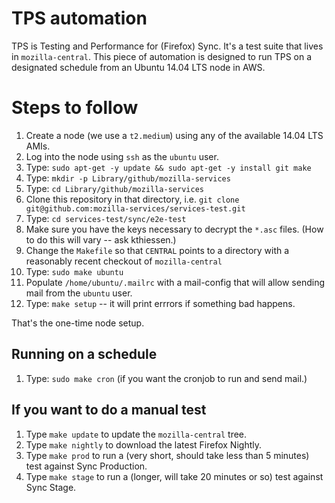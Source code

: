 # TPS automation

TPS is Testing and Performance for (Firefox) Sync.  It's a test suite that lives in `mozilla-central`.
This piece of automation is designed to run TPS on a designated schedule from an Ubuntu 14.04 LTS node in AWS.

# Steps to follow

1. Create a node (we use a `t2.medium`) using any of the available 14.04 LTS AMIs.
1. Log into the node using `ssh` as the `ubuntu` user.
1. Type: `sudo apt-get -y update && sudo apt-get -y install git make`
1. Type: `mkdir -p Library/github/mozilla-services`
1. Type: `cd Library/github/mozilla-services`
1. Clone this repository in that directory, i.e. `git clone git@github.com:mozilla-services/services-test.git`
1. Type: `cd services-test/sync/e2e-test`
1. Make sure you have the keys necessary to decrypt the `*.asc` files. (How to do this will vary -- ask kthiessen.)
1. Change the `Makefile` so that `CENTRAL` points to a directory with a reasonably recent checkout of `mozilla-central`
1. Type: `sudo make ubuntu`
1. Populate `/home/ubuntu/.mailrc` with a mail-config that will allow sending mail from the `ubuntu` user.
1. Type: `make setup` -- it will print errrors if something bad happens.

That's the one-time node setup.

## Running on a schedule
1. Type: `sudo make cron` (if you want the cronjob to run and send mail.)

## If you want to do a manual test
1. Type `make update` to update the `mozilla-central` tree.
1. Type `make nightly` to download the latest Firefox Nightly.
1. Type `make prod` to run a (very short, should take less than 5 minutes) test against Sync Production.
1. Type `make stage` to run a (longer, will take 20 minutes or so) test against Sync Stage.
